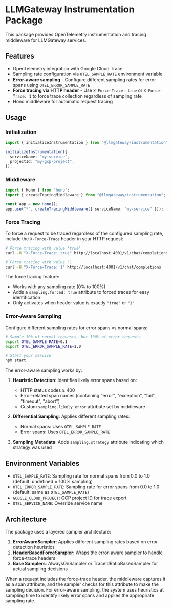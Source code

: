 # LLMGateway Instrumentation Package

This package provides OpenTelemetry instrumentation and tracing middleware for LLMGateway services.

## Features

- OpenTelemetry integration with Google Cloud Trace
- Sampling rate configuration via `OTEL_SAMPLE_RATE` environment variable
- **Error-aware sampling** - Configure different sampling rates for error spans using `OTEL_ERROR_SAMPLE_RATE`
- **Force tracing via HTTP header** - Use `X-Force-Trace: true` or `X-Force-Trace: 1` to force trace collection regardless of sampling rate
- Hono middleware for automatic request tracing

## Usage

### Initialization

```typescript
import { initializeInstrumentation } from "@llmgateway/instrumentation";

initializeInstrumentation({
  serviceName: "my-service",
  projectId: "my-gcp-project",
});
```

### Middleware

```typescript
import { Hono } from "hono";
import { createTracingMiddleware } from "@llmgateway/instrumentation";

const app = new Hono();
app.use("*", createTracingMiddleware({ serviceName: "my-service" }));
```

### Force Tracing

To force a request to be traced regardless of the configured sampling rate, include the `X-Force-Trace` header in your HTTP request:

```bash
# Force tracing with value 'true'
curl -H "X-Force-Trace: true" http://localhost:4001/v1/chat/completions

# Force tracing with value '1'
curl -H "X-Force-Trace: 1" http://localhost:4001/v1/chat/completions
```

The force tracing feature:

- Works with any sampling rate (0% to 100%)
- Adds a `sampling.forced: true` attribute to forced traces for easy identification
- Only activates when header value is exactly `"true"` or `"1"`

### Error-Aware Sampling

Configure different sampling rates for error spans vs normal spans:

```bash
# Sample 10% of normal requests, but 100% of error requests
export OTEL_SAMPLE_RATE=0.1
export OTEL_ERROR_SAMPLE_RATE=1.0

# Start your service
npm start
```

The error-aware sampling works by:

1. **Heuristic Detection**: Identifies likely error spans based on:
   - HTTP status codes ≥ 400
   - Error-related span names (containing "error", "exception", "fail", "timeout", "abort")
   - Custom `sampling.likely_error` attribute set by middleware

2. **Differential Sampling**: Applies different sampling rates:
   - Normal spans: Uses `OTEL_SAMPLE_RATE`
   - Error spans: Uses `OTEL_ERROR_SAMPLE_RATE`

3. **Sampling Metadata**: Adds `sampling.strategy` attribute indicating which strategy was used

## Environment Variables

- `OTEL_SAMPLE_RATE`: Sampling rate for normal spans from 0.0 to 1.0 (default: undefined = 100% sampling)
- `OTEL_ERROR_SAMPLE_RATE`: Sampling rate for error spans from 0.0 to 1.0 (default: same as `OTEL_SAMPLE_RATE`)
- `GOOGLE_CLOUD_PROJECT`: GCP project ID for trace export
- `OTEL_SERVICE_NAME`: Override service name

## Architecture

The package uses a layered sampler architecture:

1. **ErrorAwareSampler**: Applies different sampling rates based on error detection heuristics
2. **HeaderBasedForceSampler**: Wraps the error-aware sampler to handle force-trace headers
3. **Base Samplers**: AlwaysOnSampler or TraceIdRatioBasedSampler for actual sampling decisions

When a request includes the force-trace header, the middleware captures it as a span attribute, and the sampler checks for this attribute to make the sampling decision. For error-aware sampling, the system uses heuristics at sampling time to identify likely error spans and applies the appropriate sampling rate.
